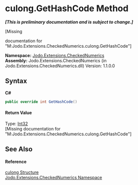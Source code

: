 # culong.GetHashCode Method 
 _**\[This is preliminary documentation and is subject to change.\]**_

\[Missing <summary> documentation for "M:Jodo.Extensions.CheckedNumerics.culong.GetHashCode"\]

**Namespace:**&nbsp;<a href="N_Jodo_Extensions_CheckedNumerics">Jodo.Extensions.CheckedNumerics</a><br />**Assembly:**&nbsp;Jodo.Extensions.CheckedNumerics (in Jodo.Extensions.CheckedNumerics.dll) Version: 1.1.0.0

## Syntax

**C#**<br />
``` C#
public override int GetHashCode()
```


#### Return Value
Type: <a href="https://docs.microsoft.com/dotnet/api/system.int32" target="_blank" rel="noopener noreferrer">Int32</a><br />\[Missing <returns> documentation for "M:Jodo.Extensions.CheckedNumerics.culong.GetHashCode"\]

## See Also


#### Reference
<a href="T_Jodo_Extensions_CheckedNumerics_culong">culong Structure</a><br /><a href="N_Jodo_Extensions_CheckedNumerics">Jodo.Extensions.CheckedNumerics Namespace</a><br />